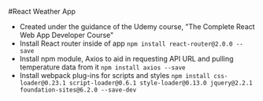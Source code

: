#React Weather App

* Created under the guidance of the Udemy course, "The Complete React Web App Developer Course"
* Install React router inside of app
`npm install react-router@2.0.0 --save`
* Install npm module, Axios to aid in requesting API URL and pulling temperature data from it
`npm install axios --save`
* Install webpack plug-ins for scripts and styles
`npm install css-loader@0.23.1 script-loader@0.6.1 style-loader@0.13.0 jquery@2.2.1 foundation-sites@6.2.0 --save-dev `
